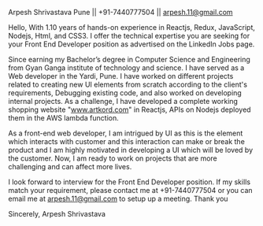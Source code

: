 Arpesh Shrivastava
Pune || +91-7440777504 || arpesh.11@gmail.com

Hello,
With 1.10 years of hands-on experience in Reactjs, Redux, JavaScript, Nodejs, Html, and CSS3. I offer the technical expertise you are seeking for your Front End Developer position as advertised on the LinkedIn Jobs page.

Since earning my Bachelor’s degree in Computer Science and Engineering from Gyan Ganga institute of technology and science. I have served as a Web developer in the Yardi, Pune. I have worked on different projects related to creating new UI elements from scratch according to the client's requirements, Debugging existing code, and also worked on developing internal projects. As a challenge, I have developed a complete working shopping website "www.artkord.com" in Reactjs, APIs on Nodejs deployed them in the AWS lambda function.

As a front-end web developer, I am intrigued by UI as this is the element which interacts with customer and this interaction can make or break the product and I am highly motivated in developing a UI which will be loved by the customer. Now, I am ready to work on projects that are more challenging and can affect more lives.

I look forward to interview for the Front End Developer position. If my skills match your requirement, please contact me at +91-7440777504 or you can email me at arpesh.11@gmail.com to setup up a meeting. Thank you

Sincerely,
Arpesh Shrivastava 
